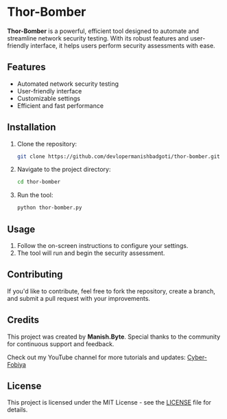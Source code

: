 # Thor-Bomber

**Thor-Bomber** is a powerful, efficient tool designed to automate and streamline network security testing. With its robust features and user-friendly interface, it helps users perform security assessments with ease.

## Features
- Automated network security testing
- User-friendly interface
- Customizable settings
- Efficient and fast performance

## Installation

1. Clone the repository:

    ```bash
    git clone https://github.com/devlopermanishbadgoti/thor-bomber.git
    ```

2. Navigate to the project directory:

    ```bash
    cd thor-bomber
    ```

3. Run the tool:

    ```bash
    python thor-bomber.py
    ```

## Usage

1. Follow the on-screen instructions to configure your settings.
2. The tool will run and begin the security assessment.

## Contributing

If you'd like to contribute, feel free to fork the repository, create a branch, and submit a pull request with your improvements.

## Credits

This project was created by **Manish.Byte**. Special thanks to the community for continuous support and feedback.

Check out my YouTube channel for more tutorials and updates: [Cyber-Fobiya](https://www.youtube.com/@Cyber-fobiya)

## License

This project is licensed under the MIT License - see the [LICENSE](LICENSE) file for details.
